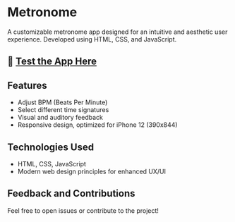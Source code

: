 # Metronome

A customizable metronome app designed for an intuitive and aesthetic user experience. Developed using HTML, CSS, and JavaScript.

## 🔗 [Test the App Here](https://andreas-antonio-iancu.github.io/Metronome/)

## Features
- Adjust BPM (Beats Per Minute)
- Select different time signatures
- Visual and auditory feedback
- Responsive design, optimized for iPhone 12 (390x844)

## Technologies Used
- HTML, CSS, JavaScript
- Modern web design principles for enhanced UX/UI

## Feedback and Contributions
Feel free to open issues or contribute to the project!
